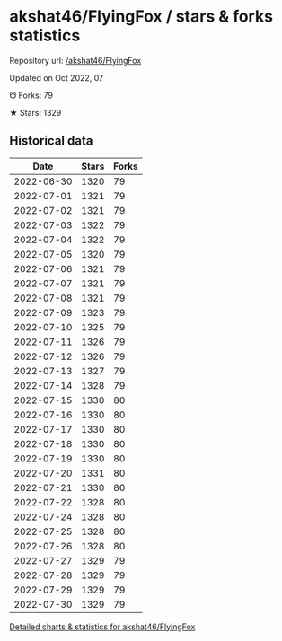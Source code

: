 # akshat46/FlyingFox / stars & forks statistics

Repository url: [/akshat46/FlyingFox](https://github.com/akshat46/FlyingFox)

Updated on Oct 2022, 07

☋ Forks: 79

★ Stars: 1329

## Historical data
| Date | Stars | Forks |
|------|-------|-------|
| 2022-06-30 | 1320 | 79 | 
| 2022-07-01 | 1321 | 79 | 
| 2022-07-02 | 1321 | 79 | 
| 2022-07-03 | 1322 | 79 | 
| 2022-07-04 | 1322 | 79 | 
| 2022-07-05 | 1320 | 79 | 
| 2022-07-06 | 1321 | 79 | 
| 2022-07-07 | 1321 | 79 | 
| 2022-07-08 | 1321 | 79 | 
| 2022-07-09 | 1323 | 79 | 
| 2022-07-10 | 1325 | 79 | 
| 2022-07-11 | 1326 | 79 | 
| 2022-07-12 | 1326 | 79 | 
| 2022-07-13 | 1327 | 79 | 
| 2022-07-14 | 1328 | 79 | 
| 2022-07-15 | 1330 | 80 | 
| 2022-07-16 | 1330 | 80 | 
| 2022-07-17 | 1330 | 80 | 
| 2022-07-18 | 1330 | 80 | 
| 2022-07-19 | 1330 | 80 | 
| 2022-07-20 | 1331 | 80 | 
| 2022-07-21 | 1330 | 80 | 
| 2022-07-22 | 1328 | 80 | 
| 2022-07-24 | 1328 | 80 | 
| 2022-07-25 | 1328 | 80 | 
| 2022-07-26 | 1328 | 80 | 
| 2022-07-27 | 1329 | 79 | 
| 2022-07-28 | 1329 | 79 | 
| 2022-07-29 | 1329 | 79 | 
| 2022-07-30 | 1329 | 79 | 


[Detailed charts & statistics for akshat46/FlyingFox](https://reviewgithub.com/rep/akshat46/FlyingFox)
